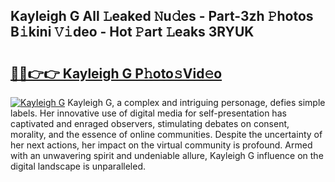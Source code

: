 ## Kayleigh G All 𝙻eaked 𝙽u𝚍es - Part-3zh 𝙿hotos B𝚒kini 𝚅𝚒deo - Hot 𝙿art 𝙻eaks 3RYUK

# <h2><a href="http://ld3bx3u.urlbe.top/?page=Kayleigh+G">🔗🔗👉👉 Kayleigh G P𝚑oto𝚜Vid𝚎o</a></h2>

[![Kayleigh G](https://i.imgur.com/eBuTRDB.gif)](http://ld3bx3u.urlbe.top/?page=Kayleigh+G)
Kayleigh G, a complex and intriguing personage, defies simple labels. Her innovative use of digital media for self-presentation has captivated and enraged observers, stimulating debates on consent, morality, and the essence of online communities. Despite the uncertainty of her next actions, her impact on the virtual community is profound. Armed with an unwavering spirit and undeniable allure, Kayleigh G influence on the digital landscape is unparalleled.
